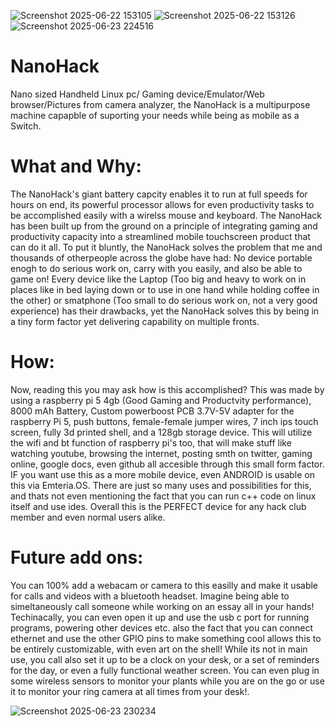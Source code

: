 ![Screenshot 2025-06-22 153105](https://github.com/user-attachments/assets/48307189-111a-46b1-9e96-e73052700595)
![Screenshot 2025-06-22 153126](https://github.com/user-attachments/assets/fa5e6b3f-0a0b-4a22-a9ec-81c8b86b58d6)
![Screenshot 2025-06-23 224516](https://github.com/user-attachments/assets/235c880a-77f2-4d5f-8b3c-134e67e613c2)


# NanoHack
Nano sized Handheld Linux pc/ Gaming device/Emulator/Web browser/Pictures from camera analyzer, the NanoHack is a multipurpose machine capapble of suporting your needs while being as mobile as a Switch.


# What and Why:

The NanoHack's giant battery capcity enables it to run at full speeds for hours on end, its powerful processor allows for even productivity tasks to be accomplished easily with a wirelss mouse and keyboard. The NanoHack has been built up from the ground on a principle of
integrating gaming and productivity capacity into a streamlined mobile touchscreen product that can do it all. To put it bluntly, the NanoHack solves the problem that me and thousands of otherpeople across the globe have had: No device portable enogh to do serious work on,
carry with you easily, and also be able to game on! Every device like the Laptop (Too big and heavy to work on in places like in bed laying down or to use in one hand while holding coffee in the other) or smatphone (Too small to do serious work on, not a very good 
experience) has their drawbacks, yet the NanoHack solves this by being in a tiny form factor yet delivering capability on multiple fronts.


# How:
Now, reading this you may ask how is this accomplished? This was made by using a raspberry pi 5 4gb (Good Gaming and Productvity performance), 8000 mAh Battery, Custom powerboost PCB 3.7V-5V adapter for the 
raspberry Pi 5, push buttons, female-female jumper wires, 7 inch ips touch screen, fully 3d printed shell, and a 128gb storage device. This will utilize the wifi and bt function of raspberry pi's too, that will 
make stuff like watching youtube, browsing the internet, posting smth on twitter, gaming online, google docs, even github all accesible through this small form factor. IF you want use this as a more mobile 
device, even ANDROID is usable on this via Emteria.OS. There are just so many uses and possibilities for this, and thats not even mentioning the fact that you can run c++ code on linux itself and use ides. 
Overall this is the PERFECT device 
for any hack club member and even normal users alike.

# Future add ons:
You can 100% add a webacam or camera to this easilly and make it usable for calls and videos with a bluetooth headset. Imagine being able to simeltaneously call someone while working on an essay all in your hands! Techinacally, you can even open it up and use the usb c 
port for running programs, powering other devices etc. also the fact that you can connect ethernet and use the other GPIO pins to make something cool allows this to be entirely customizable, with even art on the shell! While its not in main use, you call also set it up to 
be a clock on your desk, or a set of reminders for the day, or even a fully functional weather screen. You can even plug in some wireless sensors to monitor your plants while you are on the go or use it to monitor your ring camera at all times from your desk!. 



![Screenshot 2025-06-23 230234](https://github.com/user-attachments/assets/fc86aed7-0801-47f3-98ba-36eb2d6955ea)

